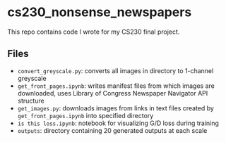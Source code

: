 # cs230_nonsense_newspapers
This repo contains code I wrote for my CS230 final project.

## Files
* `convert_greyscale.py`: converts all images in directory to 1-channel greyscale
* `get_front_pages.ipynb`: writes manifest files from which images are downloaded, uses Library of Congress Newspaper Navigator API structure
* `get_images.py`: downloads images from links in text files created by `get_front_pages.ipynb` into specified directory
* `is this loss.ipynb`: notebook for visualizing G/D loss during training
* `outputs`: directory containing 20 generated outputs at each scale
